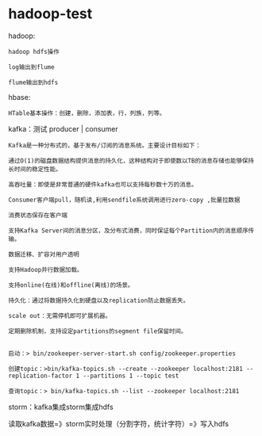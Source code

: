 # hadoop-test

hadoop:

    hadoop hdfs操作

    log输出到flume

    flume输出到hdfs

hbase:

    HTable基本操作：创建，删除，添加表，行，列族，列等。

kafka：测试 producer | consumer

    Kafka是一种分布式的，基于发布/订阅的消息系统。主要设计目标如下：

    通过O(1)的磁盘数据结构提供消息的持久化，这种结构对于即使数以TB的消息存储也能够保持长时间的稳定性能。

    高吞吐量：即使是非常普通的硬件kafka也可以支持每秒数十万的消息。

    Consumer客户端pull，随机读,利用sendfile系统调用进行zero-copy ,批量拉数据

    消费状态保存在客户端

    支持Kafka Server间的消息分区，及分布式消费，同时保证每个Partition内的消息顺序传输。

    数据迁移、扩容对用户透明

    支持Hadoop并行数据加载。

    支持online(在线)和offline(离线)的场景。

    持久化：通过将数据持久化到硬盘以及replication防止数据丢失。

    scale out：无需停机即可扩展机器。

    定期删除机制，支持设定partitions的segment file保留时间。


    启动：> bin/zookeeper-server-start.sh config/zookeeper.properties

    创建topic：>bin/kafka-topics.sh --create --zookeeper localhost:2181 --replication-factor 1 --partitions 1 --topic test

    查询topic：> bin/kafka-topics.sh --list --zookeeper localhost:2181

storm：kafka集成storm集成hdfs

读取kafka数据=》storm实时处理（分割字符，统计字符）=》写入hdfs



